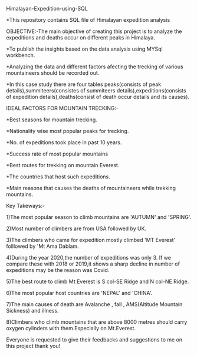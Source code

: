 Himalayan-Expedition-using-SQL

*This repository contains SQL file of Himalayan expedition analysis

OBJECTIVE:-The main objective of creating this project is to analyze the expeditions and deaths occur on different peaks in Himalaya.

*To publish the insights based on the data analysis using MYSql workbench.

*Analyzing the data and different factors afecting the trecking of various mountaineers should be recorded out.

*In this case study there are four tables peaks(consists of peak details),summiteers(consistes of summiteers details),expeditions(consists of expedition details),deaths(consist of death occur details and its causes).

IDEAL FACTORS FOR MOUNTAIN TRECKING:-

*Best seasons for mountain trecking.

*Nationality wise most popular peaks for trecking.

*No. of expeditions took place in past 10 years.

*Success rate of most popular mountains

*Best routes for trekking on mountain Everest.

*The countries that host such expeditions.

*Main reasons that causes the deaths of mountaineers while trekking mountains.


Key Takeways:-

1)The most popular season to climb mountains are 'AUTUMN' and 'SPRING'.

2)Most number of climbers are from USA followed by UK.

3)The climbers who came for expedition mostly climbed 'MT Everest' folllowed by 'Mt Ama Dablam.

4)During the year 2020,the number of expeditions was only 3. If we compare these with 2018 or 2019,it shows a sharp decline in number of expeditions may be the reason was Covid.

5)The best route to climb Mt Everest is S col-SE Ridge and N col-NE Ridge.

6)The most popular host countries are 'NEPAL' and 'CHINA'.

7)The main causes of death are Avalanche , fall , AMS(Altitude Mountain Sickness) and illness.

8)Climbers who climb mountains that are above 8000 metres should carry oxygen cylinders with them.Especially on Mt.Everest.


Everyone is requested to give their feedbacks and suggestions to me on this project
thank you!
